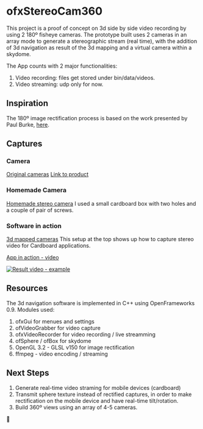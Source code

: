 # ofxStereoCam360
This project is a proof of concept on 3d side by side video recording by using 2 180º fisheye cameras.
The prototype built uses 2 cameras in an array mode to generate a stereographic stream (real time), with the addition of 3d navigation as result of the 3d mapping and a virtual camera within a skydome.

The App counts with 2 major functionalities:
1. Video recording: files get stored under bin/data/videos.
2. Video streaming: udp only for now.

## Inspiration
The 180º image rectification process is based on the work presented by Paul Burke, [here](http://paulbourke.net/dome/fish2/).

## Captures
### Camera
[Original cameras](https://github.com/gerardobort/ofxStereoCam360/raw/master/doc/photo3.jpg "Original camera x2")
[Link to product](http://www.amazon.com/180degree-Fisheye-1080p-Angle-Camera/dp/B00LQ854AG)

### Homemade Camera
[Homemade stereo camera](https://github.com/gerardobort/ofxStereoCam360/raw/master/doc/photo2.jpg "Homemade stereo camera")
I used a small cardboard box with two holes and a couple of pair of screws.

### Software in action
[3d mapped cameras](https://github.com/gerardobort/ofxStereoCam360/raw/master/doc/photo3.jpg "At the top, left eye and right eye - VR")
This setup at the top shows up how to capture stereo video for Cardboard applications.

[App in action - video](https://www.instagram.com/p/_0hesPvNWe/?taken-by=gerardobort)

[![Result video - example](https://github.com/gerardobort/ofxStereoCam360/raw/master/doc/photo1.jpg "Result video example")](http://www.youtube.com/watch?v=u9Jdg3vNNtQ)

## Resources
The 3d navigation software is implemented in C++ using OpenFrameworks 0.9.  Modules used:
1. ofxGui for menues and settings
2. ofVideoGrabber for video capture
3. ofxVideoRecorder for video recording / live streamming
4. ofSphere / ofBox for skydome
5. OpenGL 3.2 - GLSL v150 for image rectification
6. ffmpeg - video encoding / streaming

## Next Steps
1. Generate real-time video straming for mobile devices (cardboard)
2. Transmit sphere texture instead of rectified captures, in order to make rectification on the mobile device and have real-time tilt/rotation.
2. Build 360º views using an array of 4-5 cameras.

:hamburger:
